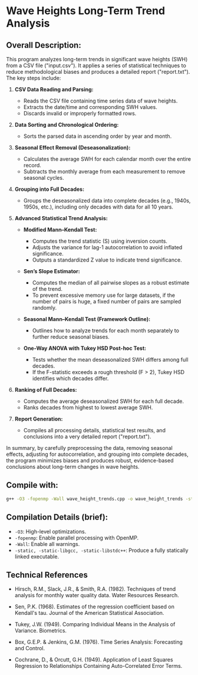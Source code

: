 # Wave Heights Long-Term Trend Analysis

## Overall Description:

This program analyzes long-term trends in significant wave heights (SWH) from a CSV file ("input.csv"). It applies a series of statistical techniques to reduce methodological biases and produces a detailed report ("report.txt"). The key steps include:

1. **CSV Data Reading and Parsing:**
   - Reads the CSV file containing time series data of wave heights.
   - Extracts the date/time and corresponding SWH values.
   - Discards invalid or improperly formatted rows.

2. **Data Sorting and Chronological Ordering:**
   - Sorts the parsed data in ascending order by year and month.

3. **Seasonal Effect Removal (Deseasonalization):**
   - Calculates the average SWH for each calendar month over the entire record.
   - Subtracts the monthly average from each measurement to remove seasonal cycles.

4. **Grouping into Full Decades:**
   - Groups the deseasonalized data into complete decades (e.g., 1940s, 1950s, etc.), including only decades with data for all 10 years.

5. **Advanced Statistical Trend Analysis:**
   - **Modified Mann–Kendall Test:**
     - Computes the trend statistic (S) using inversion counts.
     - Adjusts the variance for lag-1 autocorrelation to avoid inflated significance.
     - Outputs a standardized Z value to indicate trend significance.

   - **Sen’s Slope Estimator:**
     - Computes the median of all pairwise slopes as a robust estimate of the trend.
     - To prevent excessive memory use for large datasets, if the number of pairs is huge, a fixed number of pairs are sampled randomly.

   - **Seasonal Mann–Kendall Test (Framework Outline):**
     - Outlines how to analyze trends for each month separately to further reduce seasonal biases.

   - **One-Way ANOVA with Tukey HSD Post-hoc Test:**
     - Tests whether the mean deseasonalized SWH differs among full decades.
     - If the F-statistic exceeds a rough threshold (F > 2), Tukey HSD identifies which decades differ.

6. **Ranking of Full Decades:**
   - Computes the average deseasonalized SWH for each full decade.
   - Ranks decades from highest to lowest average SWH.

7. **Report Generation:**
   - Compiles all processing details, statistical test results, and conclusions into a very detailed report ("report.txt").

In summary, by carefully preprocessing the data, removing seasonal effects, adjusting for autocorrelation, and grouping into complete decades, the program minimizes biases and produces robust, evidence-based conclusions about long-term changes in wave heights.

## Compile with:

```bash
g++ -O3 -fopenmp -Wall wave_height_trends.cpp -o wave_height_trends -static -static-libgcc -static-libstdc++
```

## Compilation Details (brief):
- `-O3`: High-level optimizations.
- `-fopenmp`: Enable parallel processing with OpenMP.
- `-Wall`: Enable all warnings.
- `-static, -static-libgcc, -static-libstdc++`: Produce a fully statically linked executable.

## Technical References

   - Hirsch, R.M., Slack, J.R., & Smith, R.A. (1982). Techniques of trend analysis for monthly water quality data. Water Resources Research.

   - Sen, P.K. (1968). Estimates of the regression coefficient based on Kendall's tau. Journal of the American Statistical Association.

   - Tukey, J.W. (1949). Comparing Individual Means in the Analysis of Variance. Biometrics.

   - Box, G.E.P. & Jenkins, G.M. (1976). Time Series Analysis: Forecasting and Control.

   - Cochrane, D., & Orcutt, G.H. (1949). Application of Least Squares Regression to Relationships Containing Auto-Correlated Error Terms.